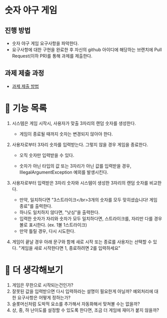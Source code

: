 # 숫자 야구 게임
## 진행 방법
* 숫자 야구 게임 요구사항을 파악한다.
* 요구사항에 대한 구현을 완료한 후 자신의 github 아이디에 해당하는 브랜치에 Pull Request(이하 PR)를 통해 과제를 제출한다.

## 과제 제출 과정
* [과제 제출 방법](https://github.com/next-step/nextstep-docs/tree/master/precourse)



# 💭 기능 목록

1. 시스템은 게임 시작시, 사용자가 맞출 3자리의 랜덤 숫자를 생성한다.

   - 게임이 종료될 때까지 숫자는 변경되지 않아야 한다.

2. 사용자로부터 3자리 숫자를 입력받는다. 그렇지 않을 경우 게임을 종료한다.

   - 오직 숫자만 입력받을 수 있다. 

   - 숫자가 아닌 타입의 값 또는 3자리가 아닌 값를 입력받을 경우, IllegalArgumentException 예외를 발생시킨다.

3. 사용자로부터 입력받은 3자리 숫자와 시스템이 생성한 3자리의 랜덤 숫자를 비교한다.

   - 만약, 일치하다면 "3스트라이크\</br>3개의 숫자를 모두 맞히셨습니다! 게임 종료"를 출력한다.
   - 하나도 일치하지 않다면, "낫싱"을 출력한다.
   - 입력한 숫자가 자리와 숫자가 모두 일치하다면, 스트라이크를, 자리만 다를 경우 볼로 표시한다. (ex. 1볼 1스트라이크)
   - 만약 틀릴 경우, 다시 시도한다.

4. 게임이 끝날 경우 아래 문구와 함께 새로 시작 또는 종료를 사용자는 선택할 수 있다.
   "게임을 새로 시작한다면 1, 종료하려면 2를 입력하세요"

# 🤔 더 생각해보기

1. 게임은 무한으로 시작되는건인가?
2. 잘못된 값을 입력받으면 다시 입력하라는 설명이 필요한게 아닐까? 예외처리에 대한 요구사항은 어떻게 정하는가?
3. 슬롯머신처럼 도박적 요소를 추가해서 자동화해서 맞쳐볼 수는 없을까? 
4. 상, 중, 하 난이도를 설정할 수 있도록 한다면, 조금 더 게임에 재미가 붙지 않을까?